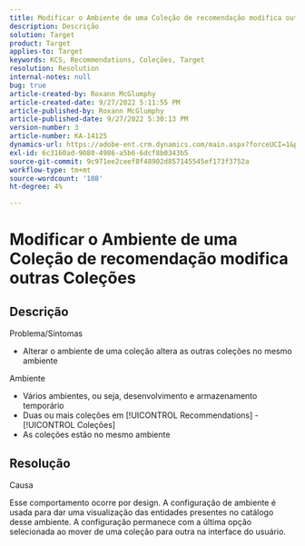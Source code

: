 ```yaml
---
title: Modificar o Ambiente de uma Coleção de recomendação modifica outras Coleções
description: Descrição
solution: Target
product: Target
applies-to: Target
keywords: KCS, Recommendations, Coleções, Target
resolution: Resolution
internal-notes: null
bug: true
article-created-by: Roxann McGlumphy
article-created-date: 9/27/2022 5:11:55 PM
article-published-by: Roxann McGlumphy
article-published-date: 9/27/2022 5:30:13 PM
version-number: 3
article-number: KA-14125
dynamics-url: https://adobe-ent.crm.dynamics.com/main.aspx?forceUCI=1&pagetype=entityrecord&etn=knowledgearticle&id=0196a277-873e-ed11-9db1-00224808613b
exl-id: 6c3160ad-9080-4986-a5b6-6dcf8b0343b5
source-git-commit: 9c971ee2ceef8f48902d857145545ef173f3752a
workflow-type: tm+mt
source-wordcount: '108'
ht-degree: 4%

---
```


# Modificar o Ambiente de uma Coleção de recomendação modifica outras Coleções

## Descrição

Problema/Sintomas<br>
- Alterar o ambiente de uma coleção altera as outras coleções no mesmo ambiente



Ambiente
- Vários ambientes, ou seja, desenvolvimento e armazenamento temporário
- Duas ou mais coleções em [!UICONTROL Recommendations] - [!UICONTROL Coleções]
- As coleções estão no mesmo ambiente



## Resolução


Causa

Esse comportamento ocorre por design. A configuração de ambiente é usada para dar uma visualização das entidades presentes no catálogo desse ambiente. A configuração permanece com a última opção selecionada ao mover de uma coleção para outra na interface do usuário.
